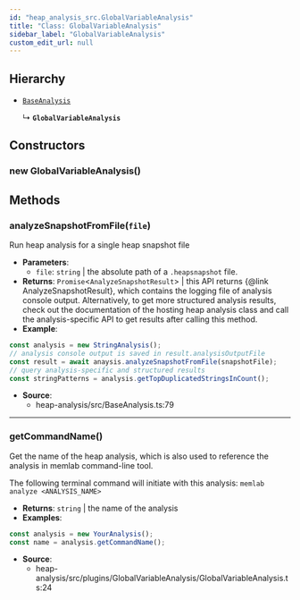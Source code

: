 ```yaml
---
id: "heap_analysis_src.GlobalVariableAnalysis"
title: "Class: GlobalVariableAnalysis"
sidebar_label: "GlobalVariableAnalysis"
custom_edit_url: null
---
```


## Hierarchy

- [`BaseAnalysis`](heap_analysis_src.BaseAnalysis.md)

  ↳ **`GlobalVariableAnalysis`**

## Constructors

### <a id="new globalvariableanalysis"></a>**new GlobalVariableAnalysis**()

## Methods

### <a id="analyzesnapshotfromfile"></a>**analyzeSnapshotFromFile**(`file`)

Run heap analysis for a single heap snapshot file

 * **Parameters**:
    * `file`: `string` | the absolute path of a `.heapsnapshot` file.
 * **Returns**: `Promise`<`AnalyzeSnapshotResult`\> | this API returns {@link AnalyzeSnapshotResult}, which contains
the logging file of analysis console output. Alternatively, to get more
structured analysis results, check out the documentation of the hosting
heap analysis class and call the analysis-specific API to get results
after calling this method.
* **Example**:
```typescript
const analysis = new StringAnalysis();
// analysis console output is saved in result.analysisOutputFile
const result = await anaysis.analyzeSnapshotFromFile(snapshotFile);
// query analysis-specific and structured results
const stringPatterns = analysis.getTopDuplicatedStringsInCount();
```

 * **Source**:
    * heap-analysis/src/BaseAnalysis.ts:79

___

### <a id="getcommandname"></a>**getCommandName**()

Get the name of the heap analysis, which is also used to reference
the analysis in memlab command-line tool.

The following terminal command will initiate with this analysis:
`memlab analyze <ANALYSIS_NAME>`

 * **Returns**: `string` | the name of the analysis
* **Examples**:
```typescript
const analysis = new YourAnalysis();
const name = analysis.getCommandName();
```

 * **Source**:
    * heap-analysis/src/plugins/GlobalVariableAnalysis/GlobalVariableAnalysis.ts:24
